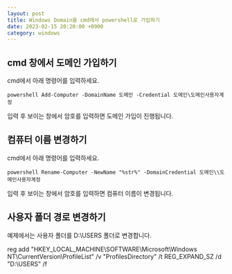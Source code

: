 ```yaml
---
layout: post
title: Windows Domain을 cmd에서 powershell로 가입하기
date: 2023-02-15 20:20:00 +0900
category: windows
---
```


## cmd 창에서 도메인 가입하기

cmd에서 아래 명령어를 입력하세요.

`powershell Add-Computer -DomainName 도메인 -Credential 도메인\도메인사용자계정`

입력 후 보이는 창에서 암호를 입력하면 도메인 가입이 진행됩니다.

## 컴퓨터 이름 변경하기

cmd에서 아래 명령어를 입력하세요.

`powershell Rename-Computer -NewName "%str%" -DomainCredential 도메인\\도메인사용자계정`

입력 후 보이는 창에서 암호를 입력하면 컴퓨터 이름이 변경됩니다.

## 사용자 폴더 경로 변경하기

예제에서는 사용자 폴더를 D:\USERS 폴더로 변경합니다.

reg add "HKEY_LOCAL_MACHINE\SOFTWARE\Microsoft\Windows NT\CurrentVersion\ProfileList" /v "ProfilesDirectory" /t REG_EXPAND_SZ /d "D:\USERS" /f
